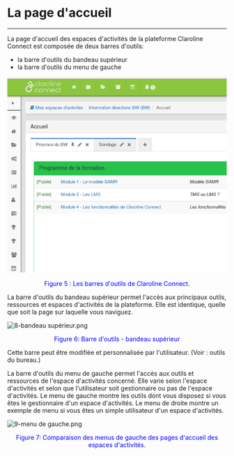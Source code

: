 # La page d'accueil

---

La page d'accueil des espaces d'activités de la plateforme Claroline Connect est composée de deux barres d'outils:

* la barre d'outils du bandeau supérieur
* la barre d'outils du menu de gauche

![](images/barres_outils.png)

<p style="text-align: center; color: blue">Figure 5 : Les barres d'outils de Claroline Connect.</p>

La barre d'outils du bandeau supérieur permet l'accès aux principaux outils, ressources et espaces d'activités de la plateforme.
Elle est identique, quelle que soit la page sur laquelle vous naviguez.

![8-bandeau supérieur.png](http://www.claroline.net/uploads/custom/images/1762.png)

<p style="text-align: center; color: blue">Figure 6: Barre d'outils - bandeau supérieur</p>

Cette barre peut être modifiée et personnalisée par l'utilisateur. (Voir : outils du bureau.)

La barre d'outils du menu de gauche permet l'accès aux outils et ressources de l'espace d'activités concerné. Elle varie selon l'espace d'activités et selon que l'utilisateur soit gestionnaire ou pas de l'espace d'activités.
Le menu de gauche montre les outils dont vous disposez si vous êtes le gestionnaire d'un espace d'activités.
Le menu de droite montre un exemple de menu si vous êtes un simple utilisateur d'un espace d'activités.

![9-menu de gauche.png](http://www.claroline.net/uploads/custom/images/1392.png)

<p style="text-align: center; color: blue">Figure 7: Comparaison des menus de gauche des pages d'accueil des espaces d'activités.</p>
